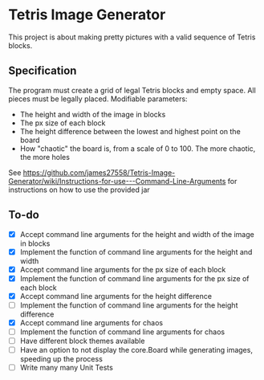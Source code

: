 # Tetris Image Generator
This project is about making pretty pictures with a valid sequence of Tetris blocks.

## Specification
The program must create a grid of legal Tetris blocks and empty space. All pieces must be legally placed.
Modifiable parameters:
- The height and width of the image in blocks
- The px size of each block
- The height difference between the lowest and highest point on the board
- How "chaotic" the board is, from a scale of 0 to 100. The more chaotic, the more holes

See https://github.com/james27558/Tetris-Image-Generator/wiki/Instructions-for-use---Command-Line-Arguments for instructions on how to use the provided jar

## To-do
- [X] Accept command line arguments for the height and width of the image in blocks
- [X] Implement the function of command line arguments for the height and width
- [X] Accept command line arguments for the px size of each block
- [X] Implement the function of command line arguments for the px size of each block
- [X] Accept command line arguments for the height difference
- [ ] Implement the function of command line arguments for the height difference
- [X] Accept command line arguments for chaos
- [ ] Implement the function of command line arguments for chaos
- [ ] Have different block themes available
- [ ] Have an option to not display the core.Board while generating images, speeding up the process
- [ ] Write many many Unit Tests
